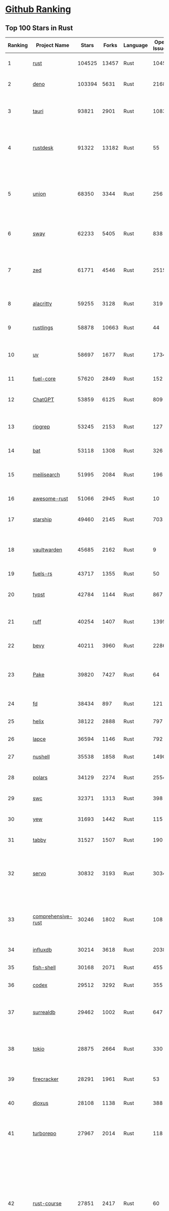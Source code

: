 [Github Ranking](../README.md)
==========

## Top 100 Stars in Rust

| Ranking | Project Name | Stars | Forks | Language | Open Issues | Description | Last Commit |
| ------- | ------------ | ----- | ----- | -------- | ----------- | ----------- | ----------- |
| 1 | [rust](https://github.com/rust-lang/rust) | 104525 | 13457 | Rust | 10451 | Empowering everyone to build reliable and efficient software. | 2025-06-23T18:53:45Z |
| 2 | [deno](https://github.com/denoland/deno) | 103394 | 5631 | Rust | 2168 | A modern runtime for JavaScript and TypeScript. | 2025-06-23T12:17:50Z |
| 3 | [tauri](https://github.com/tauri-apps/tauri) | 93821 | 2901 | Rust | 1083 | Build smaller, faster, and more secure desktop and mobile applications with a web frontend. | 2025-06-23T18:12:02Z |
| 4 | [rustdesk](https://github.com/rustdesk/rustdesk) | 91322 | 13182 | Rust | 55 | An open-source remote desktop application designed for self-hosting, as an alternative to TeamViewer. | 2025-06-23T15:55:08Z |
| 5 | [union](https://github.com/unionlabs/union) | 68350 | 3344 | Rust | 256 | The trust-minimized, zero-knowledge bridging protocol, designed for censorship resistance, extremely high security, and usage in decentralized finance. | 2025-06-23T17:29:39Z |
| 6 | [sway](https://github.com/FuelLabs/sway) | 62233 | 5405 | Rust | 838 | 🌴 Empowering everyone to build reliable and efficient smart contracts. | 2025-06-23T15:40:33Z |
| 7 | [zed](https://github.com/zed-industries/zed) | 61771 | 4546 | Rust | 2515 | Code at the speed of thought – Zed is a high-performance, multiplayer code editor from the creators of Atom and Tree-sitter. | 2025-06-23T18:59:20Z |
| 8 | [alacritty](https://github.com/alacritty/alacritty) | 59255 | 3128 | Rust | 319 | A cross-platform, OpenGL terminal emulator. | 2025-06-19T07:09:47Z |
| 9 | [rustlings](https://github.com/rust-lang/rustlings) | 58878 | 10663 | Rust | 44 | :crab: Small exercises to get you used to reading and writing Rust code! | 2025-06-03T08:32:01Z |
| 10 | [uv](https://github.com/astral-sh/uv) | 58697 | 1677 | Rust | 1734 | An extremely fast Python package and project manager, written in Rust. | 2025-06-23T18:52:09Z |
| 11 | [fuel-core](https://github.com/FuelLabs/fuel-core) | 57620 | 2849 | Rust | 152 | Rust full node implementation of the Fuel v2 protocol. | 2025-06-19T13:09:54Z |
| 12 | [ChatGPT](https://github.com/lencx/ChatGPT) | 53859 | 6125 | Rust | 809 | 🔮 ChatGPT Desktop Application (Mac, Windows and Linux) | 2024-08-29T17:58:11Z |
| 13 | [ripgrep](https://github.com/BurntSushi/ripgrep) | 53245 | 2153 | Rust | 127 | ripgrep recursively searches directories for a regex pattern while respecting your gitignore | 2025-05-30T12:30:52Z |
| 14 | [bat](https://github.com/sharkdp/bat) | 53118 | 1308 | Rust | 326 | A cat(1) clone with wings. | 2025-06-02T16:50:38Z |
| 15 | [meilisearch](https://github.com/meilisearch/meilisearch) | 51995 | 2084 | Rust | 196 | A lightning-fast search engine API bringing AI-powered hybrid search to your sites and applications. | 2025-06-23T17:18:55Z |
| 16 | [awesome-rust](https://github.com/rust-unofficial/awesome-rust) | 51066 | 2945 | Rust | 10 | A curated list of Rust code and resources. | 2025-06-22T08:39:28Z |
| 17 | [starship](https://github.com/starship/starship) | 49460 | 2145 | Rust | 703 | ☄🌌️  The minimal, blazing-fast, and infinitely customizable prompt for any shell! | 2025-06-23T14:17:05Z |
| 18 | [vaultwarden](https://github.com/dani-garcia/vaultwarden) | 45685 | 2162 | Rust | 9 | Unofficial Bitwarden compatible server written in Rust, formerly known as bitwarden_rs | 2025-06-17T16:55:12Z |
| 19 | [fuels-rs](https://github.com/FuelLabs/fuels-rs) | 43717 | 1355 | Rust | 50 | Fuel Network Rust SDK | 2025-06-12T10:36:14Z |
| 20 | [typst](https://github.com/typst/typst) | 42784 | 1144 | Rust | 867 | A new markup-based typesetting system that is powerful and easy to learn. | 2025-06-23T17:01:35Z |
| 21 | [ruff](https://github.com/astral-sh/ruff) | 40254 | 1407 | Rust | 1395 | An extremely fast Python linter and code formatter, written in Rust. | 2025-06-23T17:27:01Z |
| 22 | [bevy](https://github.com/bevyengine/bevy) | 40211 | 3960 | Rust | 2286 | A refreshingly simple data-driven game engine built in Rust | 2025-06-23T05:26:38Z |
| 23 | [Pake](https://github.com/tw93/Pake) | 39820 | 7427 | Rust | 64 | 🤱🏻 Turn any webpage into a desktop app with Rust.  🤱🏻 利用 Rust 轻松构建轻量级多端桌面应用 | 2025-03-25T12:35:16Z |
| 24 | [fd](https://github.com/sharkdp/fd) | 38434 | 897 | Rust | 121 | A simple, fast and user-friendly alternative to 'find' | 2025-06-08T21:08:34Z |
| 25 | [helix](https://github.com/helix-editor/helix) | 38122 | 2888 | Rust | 797 | A post-modern modal text editor. | 2025-06-23T15:56:42Z |
| 26 | [lapce](https://github.com/lapce/lapce) | 36594 | 1146 | Rust | 792 | Lightning-fast and Powerful Code Editor written in Rust | 2025-06-23T00:48:56Z |
| 27 | [nushell](https://github.com/nushell/nushell) | 35538 | 1858 | Rust | 1490 | A new type of shell | 2025-06-23T12:47:50Z |
| 28 | [polars](https://github.com/pola-rs/polars) | 34129 | 2274 | Rust | 2554 | Dataframes powered by a multithreaded, vectorized query engine, written in Rust | 2025-06-23T14:10:20Z |
| 29 | [swc](https://github.com/swc-project/swc) | 32371 | 1313 | Rust | 398 | Rust-based platform for the Web | 2025-06-23T14:02:54Z |
| 30 | [yew](https://github.com/yewstack/yew) | 31693 | 1442 | Rust | 115 | Rust / Wasm framework for creating reliable and efficient web applications | 2025-06-20T03:16:55Z |
| 31 | [tabby](https://github.com/TabbyML/tabby) | 31527 | 1507 | Rust | 190 | Self-hosted AI coding assistant | 2025-06-11T11:40:51Z |
| 32 | [servo](https://github.com/servo/servo) | 30832 | 3193 | Rust | 3034 | Servo aims to empower developers with a lightweight, high-performance alternative for embedding web technologies in applications. | 2025-06-23T19:00:52Z |
| 33 | [comprehensive-rust](https://github.com/google/comprehensive-rust) | 30246 | 1802 | Rust | 108 | This is the Rust course used by the Android team at Google. It provides you the material to quickly teach Rust. | 2025-06-22T02:35:38Z |
| 34 | [influxdb](https://github.com/influxdata/influxdb) | 30214 | 3618 | Rust | 2038 | Scalable datastore for metrics, events, and real-time analytics | 2025-06-23T09:18:04Z |
| 35 | [fish-shell](https://github.com/fish-shell/fish-shell) | 30168 | 2071 | Rust | 455 | The user-friendly command line shell. | 2025-06-23T12:18:34Z |
| 36 | [codex](https://github.com/openai/codex) | 29512 | 3292 | Rust | 355 | Lightweight coding agent that runs in your terminal | 2025-06-23T11:09:45Z |
| 37 | [surrealdb](https://github.com/surrealdb/surrealdb) | 29462 | 1002 | Rust | 647 | A scalable, distributed, collaborative, document-graph database, for the realtime web | 2025-06-23T00:59:53Z |
| 38 | [tokio](https://github.com/tokio-rs/tokio) | 28875 | 2664 | Rust | 330 | A runtime for writing reliable asynchronous applications with Rust. Provides I/O, networking, scheduling, timers, ... | 2025-06-21T12:52:04Z |
| 39 | [firecracker](https://github.com/firecracker-microvm/firecracker) | 28291 | 1961 | Rust | 53 | Secure and fast microVMs for serverless computing. | 2025-06-23T18:25:24Z |
| 40 | [dioxus](https://github.com/DioxusLabs/dioxus) | 28108 | 1138 | Rust | 388 | Fullstack app framework for web, desktop, mobile, and more. | 2025-06-23T16:15:44Z |
| 41 | [turborepo](https://github.com/vercel/turborepo) | 27967 | 2014 | Rust | 118 | Build system optimized for JavaScript and TypeScript, written in Rust | 2025-06-23T15:37:48Z |
| 42 | [rust-course](https://github.com/sunface/rust-course) | 27851 | 2417 | Rust | 60 | “连续八年成为全世界最受喜爱的语言，无 GC 也无需手动内存管理、极高的性能和安全性、过程/OO/函数式编程、优秀的包管理、JS 未来基石" — 工作之余的第二语言来试试 Rust 吧。本书拥有全面且深入的讲解、生动贴切的示例、德芙般丝滑的内容，这可能是目前最用心的 Rust 中文学习教程 / Book  | 2025-05-27T03:47:44Z |
| 43 | [linera-protocol](https://github.com/linera-io/linera-protocol) | 27550 | 1789 | Rust | 471 | Main repository for the Linera protocol | 2025-06-23T18:35:07Z |
| 44 | [zoxide](https://github.com/ajeetdsouza/zoxide) | 27282 | 637 | Rust | 99 | A smarter cd command. Supports all major shells. | 2025-06-17T09:57:46Z |
| 45 | [iced](https://github.com/iced-rs/iced) | 26855 | 1328 | Rust | 312 | A cross-platform GUI library for Rust, inspired by Elm | 2025-06-13T13:52:53Z |
| 46 | [delta](https://github.com/dandavison/delta) | 26512 | 420 | Rust | 269 | A syntax-highlighting pager for git, diff, grep, and blame output | 2025-05-02T15:41:04Z |
| 47 | [just](https://github.com/casey/just) | 26092 | 553 | Rust | 305 | 🤖 Just a command runner | 2025-06-17T07:15:48Z |
| 48 | [yazi](https://github.com/sxyazi/yazi) | 25985 | 558 | Rust | 42 | 💥 Blazing fast terminal file manager written in Rust, based on async I/O. | 2025-06-22T13:38:06Z |
| 49 | [hyperfine](https://github.com/sharkdp/hyperfine) | 25417 | 407 | Rust | 40 | A command-line benchmarking tool | 2025-05-01T02:03:20Z |
| 50 | [Rocket](https://github.com/rwf2/Rocket) | 25229 | 1601 | Rust | 49 | A web framework for Rust. | 2025-05-04T10:05:41Z |
| 51 | [egui](https://github.com/emilk/egui) | 25213 | 1760 | Rust | 794 | egui: an easy-to-use immediate mode GUI in Rust that runs on both web and native | 2025-06-19T09:27:30Z |
| 52 | [zellij](https://github.com/zellij-org/zellij) | 24665 | 758 | Rust | 1134 | A terminal workspace with batteries included | 2025-06-23T17:19:37Z |
| 53 | [atuin](https://github.com/atuinsh/atuin) | 24599 | 662 | Rust | 332 | ✨ Magical shell history | 2025-06-23T11:40:48Z |
| 54 | [sniffnet](https://github.com/GyulyVGC/sniffnet) | 24526 | 771 | Rust | 34 | Comfortably monitor your Internet traffic 🕵️‍♂️ | 2025-06-23T10:09:14Z |
| 55 | [pingora](https://github.com/cloudflare/pingora) | 24445 | 1415 | Rust | 136 | A library for building fast, reliable and evolvable network services. | 2025-06-20T22:13:15Z |
| 56 | [qdrant](https://github.com/qdrant/qdrant) | 24296 | 1664 | Rust | 331 | Qdrant - High-performance, massive-scale Vector Database and Vector Search Engine for the next generation of AI. Also available in the cloud https://cloud.qdrant.io/ | 2025-06-23T18:40:01Z |
| 57 | [czkawka](https://github.com/qarmin/czkawka) | 24177 | 754 | Rust | 467 | Multi functional app to find duplicates, empty folders, similar images etc. | 2025-05-10T10:51:17Z |
| 58 | [Rust](https://github.com/TheAlgorithms/Rust) | 24137 | 2401 | Rust | 2 |  All Algorithms implemented in Rust  | 2025-06-23T06:54:22Z |
| 59 | [exa](https://github.com/ogham/exa) | 23999 | 662 | Rust | 199 | A modern replacement for ‘ls’. | 2024-09-24T15:18:09Z |
| 60 | [tools](https://github.com/rome/tools) | 23627 | 657 | Rust | 86 | Unified developer tools for JavaScript, TypeScript, and the web | 2023-09-04T08:42:49Z |
| 61 | [actix-web](https://github.com/actix/actix-web) | 23135 | 1749 | Rust | 188 | Actix Web is a powerful, pragmatic, and extremely fast web framework for Rust. | 2025-06-23T11:30:24Z |
| 62 | [difftastic](https://github.com/Wilfred/difftastic) | 22434 | 382 | Rust | 207 | a structural diff that understands syntax 🟥🟩 | 2025-06-20T22:29:05Z |
| 63 | [anki](https://github.com/ankitects/anki) | 22051 | 2382 | Rust | 210 | Anki's shared backend and web components, and the Qt frontend | 2025-06-22T15:01:23Z |
| 64 | [axum](https://github.com/tokio-rs/axum) | 22032 | 1197 | Rust | 49 | Ergonomic and modular web framework built with Tokio, Tower, and Hyper | 2025-06-08T09:35:54Z |
| 65 | [fnm](https://github.com/Schniz/fnm) | 21233 | 557 | Rust | 276 | 🚀 Fast and simple Node.js version manager, built in Rust | 2025-06-23T17:11:33Z |
| 66 | [hyperswitch](https://github.com/juspay/hyperswitch) | 21108 | 3539 | Rust | 640 | An open source payments switch written in Rust to make payments fast, reliable and affordable | 2025-06-23T18:30:27Z |
| 67 | [tree-sitter](https://github.com/tree-sitter/tree-sitter) | 21036 | 1885 | Rust | 160 | An incremental parsing system for programming tools | 2025-06-23T07:30:15Z |
| 68 | [sonic](https://github.com/valeriansaliou/sonic) | 20800 | 600 | Rust | 64 | 🦔 Fast, lightweight & schema-less search backend. An alternative to Elasticsearch that runs on a few MBs of RAM. | 2025-01-06T21:19:17Z |
| 69 | [wezterm](https://github.com/wezterm/wezterm) | 20796 | 939 | Rust | 1210 | A GPU-accelerated cross-platform terminal emulator and multiplexer written by @wez and implemented in Rust | 2025-06-22T05:47:58Z |
| 70 | [coreutils](https://github.com/uutils/coreutils) | 20788 | 1504 | Rust | 353 | Cross-platform Rust rewrite of the GNU coreutils | 2025-06-23T14:08:06Z |
| 71 | [chroma](https://github.com/chroma-core/chroma) | 20626 | 1652 | Rust | 245 | the AI-native open-source embedding database | 2025-06-23T18:16:00Z |
| 72 | [RustPython](https://github.com/RustPython/RustPython) | 20195 | 1321 | Rust | 318 | A Python Interpreter written in Rust | 2025-06-23T14:53:57Z |
| 73 | [mdBook](https://github.com/rust-lang/mdBook) | 19873 | 1745 | Rust | 527 | Create book from markdown files. Like Gitbook but implemented in Rust | 2025-06-09T15:29:09Z |
| 74 | [xi-editor](https://github.com/xi-editor/xi-editor) | 19828 | 701 | Rust | 135 | A modern editor with a backend written in Rust. | 2024-03-19T00:11:37Z |
| 75 | [wasmer](https://github.com/wasmerio/wasmer) | 19827 | 891 | Rust | 228 | 🚀 Fast, secure, lightweight containers based on WebAssembly | 2025-06-23T14:36:17Z |
| 76 | [vector](https://github.com/vectordotdev/vector) | 19774 | 1774 | Rust | 1934 | A high-performance observability data pipeline. | 2025-06-23T19:00:16Z |
| 77 | [gitui](https://github.com/gitui-org/gitui) | 19768 | 622 | Rust | 187 | Blazing 💥 fast terminal-ui for git written in rust 🦀 | 2025-06-09T03:20:21Z |
| 78 | [biome](https://github.com/biomejs/biome) | 19634 | 619 | Rust | 218 | A toolchain for web projects, aimed to provide functionalities to maintain them. Biome offers formatter and linter, usable via CLI and LSP. | 2025-06-23T16:04:58Z |
| 79 | [slint](https://github.com/slint-ui/slint) | 19542 | 692 | Rust | 700 | Slint is an open-source declarative GUI toolkit to build native user interfaces for Rust, C++, JavaScript, or Python apps. | 2025-06-23T14:39:05Z |
| 80 | [gleam](https://github.com/gleam-lang/gleam) | 19494 | 827 | Rust | 152 | ⭐️ A friendly language for building type-safe, scalable systems! | 2025-06-23T13:53:23Z |
| 81 | [neon](https://github.com/neondatabase/neon) | 18860 | 695 | Rust | 647 | Neon: Serverless Postgres. We separated storage and compute to offer autoscaling, code-like database branching, and scale to zero. | 2025-06-23T18:57:12Z |
| 82 | [Bend](https://github.com/HigherOrderCO/Bend) | 18824 | 462 | Rust | 94 | A massively parallel, high-level programming language | 2025-06-03T17:36:56Z |
| 83 | [leptos](https://github.com/leptos-rs/leptos) | 18647 | 771 | Rust | 89 | Build fast web applications with Rust. | 2025-06-22T17:55:48Z |
| 84 | [relay](https://github.com/facebook/relay) | 18644 | 1857 | Rust | 589 | Relay is a JavaScript framework for building data-driven React applications. | 2025-06-23T18:51:45Z |
| 85 | [cube](https://github.com/cube-js/cube) | 18632 | 1847 | Rust | 624 | 📊 Cube’s universal semantic layer platform is the next evolution of OLAP technology for AI, BI, spreadsheets, and embedded analytics | 2025-06-23T18:49:54Z |
| 86 | [spotify-tui](https://github.com/Rigellute/spotify-tui) | 18268 | 545 | Rust | 271 | Spotify for the terminal written in Rust 🚀 | 2024-04-04T15:03:12Z |
| 87 | [candle](https://github.com/huggingface/candle) | 17473 | 1129 | Rust | 427 | Minimalist ML framework for Rust | 2025-06-07T14:02:58Z |
| 88 | [universal-android-debloater](https://github.com/0x192/universal-android-debloater) | 17180 | 892 | Rust | 459 | Cross-platform GUI written in Rust using ADB to debloat non-rooted android devices. Improve your privacy, the security and battery life of your device. | 2024-08-02T16:16:12Z |
| 89 | [SpacetimeDB](https://github.com/clockworklabs/SpacetimeDB) | 16903 | 573 | Rust | 381 | Multiplayer at the speed of light | 2025-06-23T17:55:31Z |
| 90 | [ruffle](https://github.com/ruffle-rs/ruffle) | 16809 | 892 | Rust | 5340 | A Flash Player emulator written in Rust | 2025-06-23T11:32:08Z |
| 91 | [RustScan](https://github.com/bee-san/RustScan) | 16728 | 1134 | Rust | 27 | 🤖 The Modern Port Scanner 🤖 | 2025-06-10T09:31:23Z |
| 92 | [diem](https://github.com/diem/diem) | 16696 | 2583 | Rust | 357 | Diem’s mission is to build a trusted and innovative financial network that empowers people and businesses around the world. | 2025-06-23T07:13:06Z |
| 93 | [wasmtime](https://github.com/bytecodealliance/wasmtime) | 16539 | 1444 | Rust | 721 | A lightweight WebAssembly runtime that is fast, secure, and standards-compliant | 2025-06-23T18:54:50Z |
| 94 | [pyxel](https://github.com/kitao/pyxel) | 16423 | 885 | Rust | 10 | A retro game engine for Python | 2025-06-23T12:13:43Z |
| 95 | [jj](https://github.com/jj-vcs/jj) | 16401 | 554 | Rust | 489 | A Git-compatible VCS that is both simple and powerful | 2025-06-23T18:23:06Z |
| 96 | [mise](https://github.com/jdx/mise) | 16379 | 538 | Rust | 24 | dev tools, env vars, task runner | 2025-06-23T17:48:26Z |
| 97 | [book](https://github.com/rust-lang/book) | 16280 | 3681 | Rust | 180 | The Rust Programming Language | 2025-06-18T17:19:34Z |
| 98 | [hurl](https://github.com/Orange-OpenSource/hurl) | 16181 | 646 | Rust | 188 | Hurl, run and test HTTP requests with plain text. | 2025-06-23T16:37:22Z |
| 99 | [eza](https://github.com/eza-community/eza) | 15952 | 301 | Rust | 199 | A modern alternative to ls | 2025-06-20T10:00:37Z |
| 100 | [tikv](https://github.com/tikv/tikv) | 15919 | 2189 | Rust | 1233 | Distributed transactional key-value database, originally created to complement TiDB | 2025-06-20T18:31:00Z |

